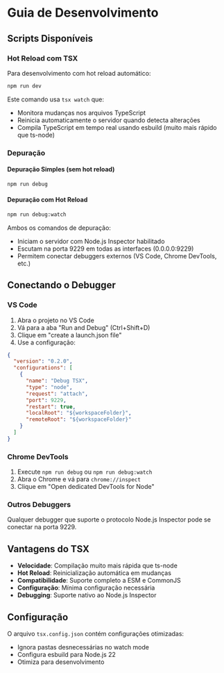 # Guia de Desenvolvimento

## Scripts Disponíveis

### Hot Reload com TSX

Para desenvolvimento com hot reload automático:

```bash
npm run dev
```

Este comando usa `tsx watch` que:
- Monitora mudanças nos arquivos TypeScript
- Reinicia automaticamente o servidor quando detecta alterações
- Compila TypeScript em tempo real usando esbuild (muito mais rápido que ts-node)

### Depuração

#### Depuração Simples (sem hot reload)
```bash
npm run debug
```

#### Depuração com Hot Reload
```bash
npm run debug:watch
```

Ambos os comandos de depuração:
- Iniciam o servidor com Node.js Inspector habilitado
- Escutam na porta 9229 em todas as interfaces (0.0.0.0:9229)
- Permitem conectar debuggers externos (VS Code, Chrome DevTools, etc.)

## Conectando o Debugger

### VS Code
1. Abra o projeto no VS Code
2. Vá para a aba "Run and Debug" (Ctrl+Shift+D)
3. Clique em "create a launch.json file"
4. Use a configuração:

```json
{
  "version": "0.2.0",
  "configurations": [
    {
      "name": "Debug TSX",
      "type": "node",
      "request": "attach",
      "port": 9229,
      "restart": true,
      "localRoot": "${workspaceFolder}",
      "remoteRoot": "${workspaceFolder}"
    }
  ]
}
```

### Chrome DevTools
1. Execute `npm run debug` ou `npm run debug:watch`
2. Abra o Chrome e vá para `chrome://inspect`
3. Clique em "Open dedicated DevTools for Node"

### Outros Debuggers
Qualquer debugger que suporte o protocolo Node.js Inspector pode se conectar na porta 9229.

## Vantagens do TSX

- **Velocidade**: Compilação muito mais rápida que ts-node
- **Hot Reload**: Reinicialização automática em mudanças
- **Compatibilidade**: Suporte completo a ESM e CommonJS
- **Configuração**: Mínima configuração necessária
- **Debugging**: Suporte nativo ao Node.js Inspector

## Configuração

O arquivo `tsx.config.json` contém configurações otimizadas:
- Ignora pastas desnecessárias no watch mode
- Configura esbuild para Node.js 22
- Otimiza para desenvolvimento 